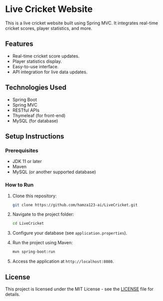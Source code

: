 # Live Cricket Website

This is a live cricket website built using Spring MVC. It integrates real-time cricket scores, player statistics, and more. 

## Features
- Real-time cricket score updates.
- Player statistics display.
- Easy-to-use interface.
- API integration for live data updates.

## Technologies Used
- Spring Boot
- Spring MVC
- RESTful APIs
- Thymeleaf (for front-end)
- MySQL (for database)

## Setup Instructions

### Prerequisites
- JDK 11 or later
- Maven
- MySQL (or another supported database)

### How to Run
1. Clone this repository:
    ```bash
    git clone https://github.com/hamza123-ai/LiveCricket.git
    ```

2. Navigate to the project folder:
    ```bash
    cd LiveCricket
    ```

3. Configure your database (see `application.properties`).

4. Run the project using Maven:
    ```bash
    mvn spring-boot:run
    ```

5. Access the application at `http://localhost:8080`.

## License
This project is licensed under the MIT License - see the [LICENSE](LICENSE) file for details.
